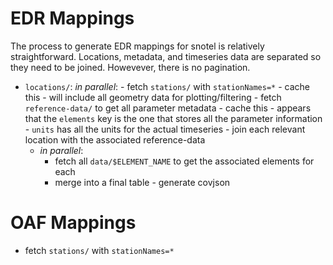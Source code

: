 # EDR Mappings

The process to generate EDR mappings for snotel is relatively straightforward. Locations, metadata, and timeseries data are separated so they need to be joined. Howevever, there is no pagination.

- `locations/`:
    _in parallel_: 
        - fetch `stations/` with `stationNames=*` 
        - cache this - will include all geometry data for plotting/filtering
        - fetch `reference-data/` to get all parameter metadata 
            - cache this 
            - appears that the `elements` key is the one that stores all the parameter information 
            - `units` has all the units for the actual timeseries 
            - join each relevant location with the associated reference-data
    - _in parallel_: 
        - fetch all `data/$ELEMENT_NAME` to get the associated elements for each 
        - merge into a final table - generate covjson

# OAF Mappings

- fetch `stations/` with `stationNames=*`
